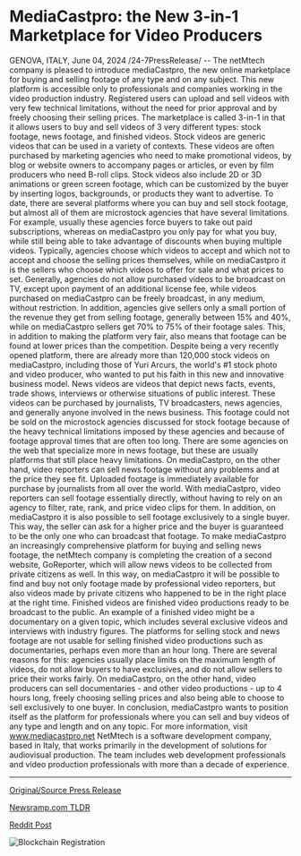 # MediaCastpro: the New 3-in-1 Marketplace for Video Producers

GENOVA, ITALY, June 04, 2024 /24-7PressRelease/ -- The netMtech company is pleased to introduce mediaCastpro, the new online marketplace for buying and selling footage of any type and on any subject. This new platform is accessible only to professionals and companies working in the video production industry. Registered users can upload and sell videos with very few technical limitations, without the need for prior approval and by freely choosing their selling prices.  The marketplace is called 3-in-1 in that it allows users to buy and sell videos of 3 very different types: stock footage, news footage, and finished videos.  Stock videos are generic videos that can be used in a variety of contexts. These videos are often purchased by marketing agencies who need to make promotional videos, by blog or website owners to accompany pages or articles, or even by film producers who need B-roll clips. Stock videos also include 2D or 3D animations or green screen footage, which can be customized by the buyer by inserting logos, backgrounds, or products they want to advertise. To date, there are several platforms where you can buy and sell stock footage, but almost all of them are microstock agencies that have several limitations. For example, usually these agencies force buyers to take out paid subscriptions, whereas on mediaCastpro you only pay for what you buy, while still being able to take advantage of discounts when buying multiple videos. Typically, agencies choose which videos to accept and which not to accept and choose the selling prices themselves, while on mediaCastpro it is the sellers who choose which videos to offer for sale and what prices to set. Generally, agencies do not allow purchased videos to be broadcast on TV, except upon payment of an additional license fee, while videos purchased on mediaCastpro can be freely broadcast, in any medium, without restriction. In addition, agencies give sellers only a small portion of the revenue they get from selling footage, generally between 15% and 40%, while on mediaCastpro sellers get 70% to 75% of their footage sales. This, in addition to making the platform very fair, also means that footage can be found at lower prices than the competition. Despite being a very recently opened platform, there are already more than 120,000 stock videos on mediaCastpro, including those of Yuri Arcurs, the world's #1 stock photo and video producer, who wanted to put his faith in this new and innovative business model.  News videos are videos that depict news facts, events, trade shows, interviews or otherwise situations of public interest. These videos can be purchased by journalists, TV broadcasters, news agencies, and generally anyone involved in the news business. This footage could not be sold on the microstock agencies discussed for stock footage because of the heavy technical limitations imposed by these agencies and because of footage approval times that are often too long. There are some agencies on the web that specialize more in news footage, but these are usually platforms that still place heavy limitations. On mediaCastpro, on the other hand, video reporters can sell news footage without any problems and at the price they see fit. Uploaded footage is immediately available for purchase by journalists from all over the world. With mediaCastpro, video reporters can sell footage essentially directly, without having to rely on an agency to filter, rate, rank, and price video clips for them. In addition, on mediaCastpro it is also possible to sell footage exclusively to a single buyer. This way, the seller can ask for a higher price and the buyer is guaranteed to be the only one who can broadcast that footage. To make mediaCastpro an increasingly comprehensive platform for buying and selling news footage, the netMtech company is completing the creation of a second website, GoReporter, which will allow news videos to be collected from private citizens as well. In this way, on mediaCastpro it will be possible to find and buy not only footage made by professional video reporters, but also videos made by private citizens who happened to be in the right place at the right time.  Finished videos are finished video productions ready to be broadcast to the public. An example of a finished video might be a documentary on a given topic, which includes several exclusive videos and interviews with industry figures. The platforms for selling stock and news footage are not usable for selling finished video productions such as documentaries, perhaps even more than an hour long. There are several reasons for this: agencies usually place limits on the maximum length of videos, do not allow buyers to have exclusives, and do not allow sellers to price their works fairly. On mediaCastpro, on the other hand, video producers can sell documentaries - and other video productions - up to 4 hours long, freely choosing selling prices and also being able to choose to sell exclusively to one buyer.  In conclusion, mediaCastpro wants to position itself as the platform for professionals where you can sell and buy videos of any type and length and on any topic.  For more information, visit www.mediacastpro.net  NetMtech is a software development company, based in Italy, that works primarily in the development of solutions for audiovisual production. The team includes web development professionals and video production professionals with more than a decade of experience. 

---

[Original/Source Press Release](https://www.24-7pressrelease.com/press-release/511396/mediacastpro-the-new-3-in-1-marketplace-for-video-producers)
                    

[Newsramp.com TLDR](https://newsramp.com/curated-news/netmtech-launches-mediacastpro-a-new-online-marketplace-for-stock-and-news-footage/1d06fc243ed281a56c2e703889060b52) 

 



[Reddit Post](https://www.reddit.com/r/Business_NewsRamp/comments/1d7r7y0/netmtech_launches_mediacastpro_a_new_online/) 



![Blockchain Registration](https://cdn.newsramp.app/24-7PressRelease/qrcode/246/4/mossw6oD.webp)